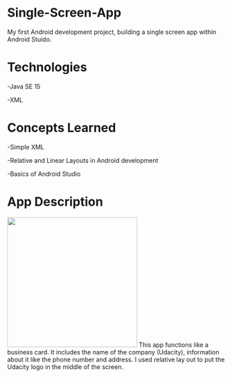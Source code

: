 # Single-Screen-App
My first Android development project, building a single screen app within Android Stuido.

# Technologies
<p>-Java SE 15</p>
<p>-XML</p>

# Concepts Learned
<p>-Simple XML</p>
<p>-Relative and Linear Layouts in Android development</p>
<p>-Basics of Android Studio</p>

# App Description
<img src="https://user-images.githubusercontent.com/44735420/96390603-18d20a00-117b-11eb-8d0d-02cd0696e552.png" width="300" />
This app functions like a business card. It includes the name of the company (Udacity), information about it like the phone number and address. I used relative lay out to put the Udacity logo in the middle of the screen.
